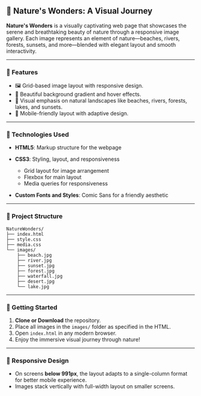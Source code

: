 
## 🌿 Nature's Wonders: A Visual Journey

**Nature's Wonders** is a visually captivating web page that showcases the serene and breathtaking beauty of nature through a responsive image gallery. Each image represents an element of nature—beaches, rivers, forests, sunsets, and more—blended with elegant layout and smooth interactivity.

---

### 📸 Features

* 🖼️ Grid-based image layout with responsive design.
* 🎨 Beautiful background gradient and hover effects.
* 🌅 Visual emphasis on natural landscapes like beaches, rivers, forests, lakes, and sunsets.
* 📱 Mobile-friendly layout with adaptive design.

---

### 🔧 Technologies Used

* **HTML5**: Markup structure for the webpage
* **CSS3**: Styling, layout, and responsiveness

  * Grid layout for image arrangement
  * Flexbox for main layout
  * Media queries for responsiveness
* **Custom Fonts and Styles**: Comic Sans for a friendly aesthetic

---

### 📁 Project Structure

```
NatureWonders/
├── index.html
├── style.css
├── media.css
└── images/
    ├── beach.jpg
    ├── river.jpg
    ├── sunset.jpg
    ├── forest.jpg
    ├── waterfall.jpg
    ├── desert.jpg
    └── lake.jpg
```

---

### 🚀 Getting Started

1. **Clone or Download** the repository.
2. Place all images in the `images/` folder as specified in the HTML.
3. Open `index.html` in any modern browser.
4. Enjoy the immersive visual journey through nature!

---

### 📱 Responsive Design

* On screens **below 991px**, the layout adapts to a single-column format for better mobile experience.
* Images stack vertically with full-width layout on smaller screens.


